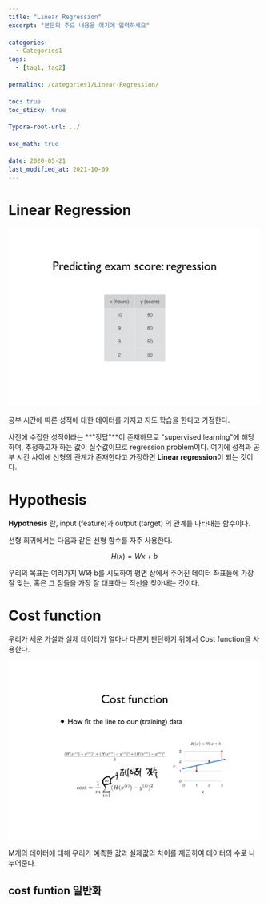 ```yaml
---
title: "Linear Regression"
excerpt: "본문의 주요 내용을 여기에 입력하세요"

categories:
  - Categories1
tags:
  - [tag1, tag2]

permalink: /categories1/Linear-Regression/

toc: true
toc_sticky: true

Typora-root-url: ../

use_math: true

date: 2020-05-21
last_modified_at: 2021-10-09
---
```


# Linear Regression

![lec2-3](/assets/images/posts_img/2022-07-24-categories-Linear-Regression/lec2-3.jpg)

공부 시간에 따른 성적에 대한 데이터를 가지고 지도 학습을 한다고 가정한다.

사전에 수집한 성적이라는 **"정답"**이 존재하므로 "supervised learning"에 해당하며, 추정하고자 하는 값이 실수값이므로 regression problem이다. 여기에 성적과 공부 시간 사이에 선형의 관계가 존재한다고 가정하면 **Linear regression**이 되는 것이다.

# Hypothesis

**Hypothesis** 란, input (feature)과 output (target) 의 관계를 나타내는 함수이다.

선형 회귀에서는 다음과 같은 선형 함수를 자주 사용한다.

$$
H(x) = Wx + b
$$

우리의 목표는 여러가지 W와 b를 시도하여 평면 상에서 주어진 데이터 좌표들에 가장 잘 맞는, 혹은 그 점들을 가장 잘 대표하는 직선을 찾아내는 것이다.

# Cost function

우리가 세운 가설과 실제 데이터가 얼마나 다른지 판단하기 위해서 Cost function을 사용한다.

![1](/assets/images/posts_img/2022-07-24-categories-Linear-Regression/1.png)

M개의 데이터에 대해 우리가 예측한 값과 실제값의 차이를 제곱하여 데이터의 수로 나누어준다.

## cost funtion 일반화
